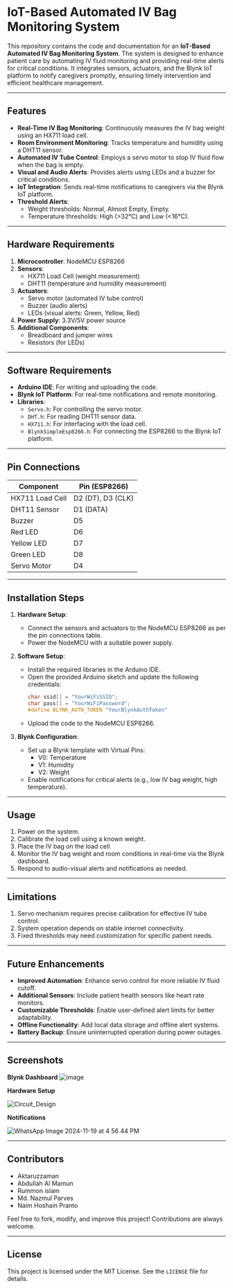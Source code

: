 # **IoT-Based Automated IV Bag Monitoring System**

This repository contains the code and documentation for an **IoT-Based Automated IV Bag Monitoring System**. The system is designed to enhance patient care by automating IV fluid monitoring and providing real-time alerts for critical conditions. It integrates sensors, actuators, and the Blynk IoT platform to notify caregivers promptly, ensuring timely intervention and efficient healthcare management.

---

## **Features**
- **Real-Time IV Bag Monitoring**: Continuously measures the IV bag weight using an HX711 load cell.
- **Room Environment Monitoring**: Tracks temperature and humidity using a DHT11 sensor.
- **Automated IV Tube Control**: Employs a servo motor to stop IV fluid flow when the bag is empty.
- **Visual and Audio Alerts**: Provides alerts using LEDs and a buzzer for critical conditions.
- **IoT Integration**: Sends real-time notifications to caregivers via the Blynk IoT platform.
- **Threshold Alerts**:
  - Weight thresholds: Normal, Almost Empty, Empty.
  - Temperature thresholds: High (>32°C) and Low (<16°C).

---

## **Hardware Requirements**
1. **Microcontroller**: NodeMCU ESP8266  
2. **Sensors**:
   - HX711 Load Cell (weight measurement)
   - DHT11 (temperature and humidity measurement)  
3. **Actuators**:
   - Servo motor (automated IV tube control)
   - Buzzer (audio alerts)
   - LEDs (visual alerts: Green, Yellow, Red)  
4. **Power Supply**: 3.3V/5V power source  
5. **Additional Components**:
   - Breadboard and jumper wires
   - Resistors (for LEDs)

---

## **Software Requirements**
- **Arduino IDE**: For writing and uploading the code.
- **Blynk IoT Platform**: For real-time notifications and remote monitoring.
- **Libraries**:
  - `Servo.h`: For controlling the servo motor.
  - `DHT.h`: For reading DHT11 sensor data.
  - `HX711.h`: For interfacing with the load cell.
  - `BlynkSimpleEsp8266.h`: For connecting the ESP8266 to the Blynk IoT platform.

---

## **Pin Connections**
| Component           | Pin (ESP8266) |
|----------------------|---------------|
| HX711 Load Cell      | D2 (DT), D3 (CLK) |
| DHT11 Sensor         | D1 (DATA) |
| Buzzer               | D5 |
| Red LED              | D6 |
| Yellow LED           | D7 |
| Green LED            | D8 |
| Servo Motor          | D4 |

---

## **Installation Steps**
1. **Hardware Setup**:
   - Connect the sensors and actuators to the NodeMCU ESP8266 as per the pin connections table.
   - Power the NodeMCU with a suitable power supply.

2. **Software Setup**:
   - Install the required libraries in the Arduino IDE.
   - Open the provided Arduino sketch and update the following credentials:
     ```cpp
     char ssid[] = "YourWiFiSSID";
     char pass[] = "YourWiFiPassword";
     #define BLYNK_AUTH_TOKEN "YourBlynkAuthToken"
     ```
   - Upload the code to the NodeMCU ESP8266.

3. **Blynk Configuration**:
   - Set up a Blynk template with Virtual Pins:
     - V0: Temperature
     - V1: Humidity
     - V2: Weight
   - Enable notifications for critical alerts (e.g., low IV bag weight, high temperature).

---

## **Usage**
1. Power on the system.
2. Calibrate the load cell using a known weight.
3. Place the IV bag on the load cell.
4. Monitor the IV bag weight and room conditions in real-time via the Blynk dashboard.
5. Respond to audio-visual alerts and notifications as needed.

---

## **Limitations**
1. Servo mechanism requires precise calibration for effective IV tube control.
2. System operation depends on stable internet connectivity.
3. Fixed thresholds may need customization for specific patient needs.

---

## **Future Enhancements**
- **Improved Automation**: Enhance servo control for more reliable IV fluid cutoff.
- **Additional Sensors**: Include patient health sensors like heart rate monitors.
- **Customizable Thresholds**: Enable user-defined alert limits for better adaptability.
- **Offline Functionality**: Add local data storage and offline alert systems.
- **Battery Backup**: Ensure uninterrupted operation during power outages.

---

## **Screenshots**

**Blynk Dashboard**
  ![image](https://github.com/user-attachments/assets/d42f99b3-ef7a-431f-83b4-8fd98cd40774)

**Hardware Setup**

  ![Circuit_Design](https://github.com/user-attachments/assets/2a949121-b46b-4827-82d2-83d97548cbad)

**Notifications**
  
  ![WhatsApp Image 2024-11-19 at 4 56 44 PM](https://github.com/user-attachments/assets/fa03c2c9-f3a7-406e-b855-0b150d59b96e)


---

## **Contributors**
- Aktaruzzaman
- Abdullah Al Mamun  
- Rummon islam
- Md. Nazmul Parves
- Naim Hoshain Pranto

Feel free to fork, modify, and improve this project! Contributions are always welcome.

---

## **License**
This project is licensed under the MIT License. See the `LICENSE` file for details.

